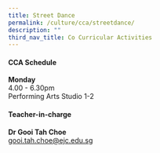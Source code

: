 ```yaml
---
title: Street Dance
permalink: /culture/cca/streetdance/
description: ""
third_nav_title: Co Curricular Activities
---
```

#### **CCA Schedule**

**Monday**  
4.00 - 6.30pm  
Performing Arts Studio 1-2


#### **Teacher-in-charge**

**Dr Gooi Tah Choe**  
[gooi.tah.choe@ejc.edu.sg](mailto:gooi.tah.choe@ejc.edu.sg)